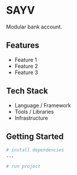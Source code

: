 # SAYV

Modular bank account.

## Features

- Feature 1
- Feature 2
- Feature 3

## Tech Stack

- Language / Framework
- Tools / Libraries
- Infrastructure

## Getting Started

```bash
# install dependencies
...

# run project
```
